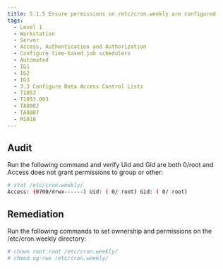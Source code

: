 ```yaml
---
title: 5.1.5 Ensure permissions on /etc/cron.weekly are configured
tags:
  - Level 1
  - Workstation
  - Server
  - Access, Authentication and Authorization
  - Configure time-based job schedulers
  - Automated
  - IG1
  - IG2
  - IG3
  - 3.3 Configure Data Access Control Lists
  - T1053
  - T1053.003
  - TA0002
  - TA0007
  - M1018
---
```


## Audit
Run the following command and verify Uid and Gid are both 0/root and Access does not grant permissions to group or other:
```bash
# stat /etc/cron.weekly/
Access: (0700/drwx------) Uid: ( 0/ root) Gid: ( 0/ root)
```

## Remediation
Run the following commands to set ownership and permissions on the /etc/cron.weekly directory:
```bash
# chown root:root /etc/cron.weekly/
# chmod og-rwx /etc/cron.weekly/
```
